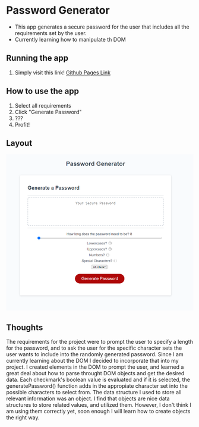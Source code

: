 # Password Generator

- This app generates a secure password for the user that includes all the requirements set by the user. 
- Currently learning how to manipulate th DOM

## Running the app

1. Simply visit this link!
[Github Pages Link](https://tevissaur.github.io/visiting-friends/)


## How to use the app

1. Select all requirements
2. Click "Generate Password"
3. ???
4. Profit!

## Layout

![Screenshot of the page](assets/pass-gen-screencap.png)

## Thoughts
The requirements for the project were to prompt the user to specify a length for the password, and to ask the user for the specific character sets the user wants to include into the randomly generated password. Since I am currently learning about the DOM I decided to incorporate that into my project. I created elements in the DOM to prompt the user, and learned a great deal about how to parse throught DOM objects and get the desired data. Each checkmark's boolean value is evaluated and if it is selected, the generatePassword() function adds in the appropiate character set into the possible characters to select from. The data structure I used to store all relevant information was an object. I find that objects are nice data structures to store related values, and utilized them. However, I don't think I am using them correctly yet, soon enough I will learn how to create objects the right way.
